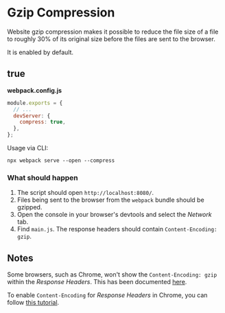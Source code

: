# Gzip Compression

Website gzip compression makes it possible to reduce the file size of a file
to roughly 30% of its original size before the files are sent to the browser.

It is enabled by default.

## true

**webpack.config.js**

```js
module.exports = {
  // ...
  devServer: {
    compress: true,
  },
};
```

Usage via CLI:

```console
npx webpack serve --open --compress
```

### What should happen

1. The script should open `http://localhost:8080/`.
2. Files being sent to the browser from the `webpack` bundle should be gzipped.
3. Open the console in your browser's devtools and select the _Network_ tab.
4. Find `main.js`. The response headers should contain `Content-Encoding: gzip`.

## Notes

Some browsers, such as Chrome, won't show the `Content-Encoding: gzip` within
the _Response Headers_. This has been documented [here](https://github.com/expressjs/compression/issues/96).

To enable `Content-Encoding` for _Response Headers_ in Chrome, you can follow
[this tutorial](https://www.youtube.com/watch?v=47R6uv0RKCk).
